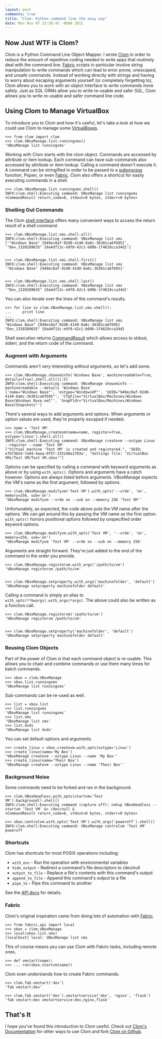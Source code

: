 ```yaml
--- 
layout: post
comments: true
title: "Clom: Python command line the easy way"
date: Mon Nov 07 23:58:43 -0600 2011
---
```


Now Just WTF is Clom?
---------------------

Clom is a Python Command Line Object Mapper. I wrote [Clom][clom] in order to reduce the amount of repetitive coding needed to write apps that routinely deal with the command line. [Fabric][fabric] scripts in particular involve string manipulation to write commands which can lead to error prone, unescaped, and unsafe commands. Instead of working directly with strings and having to worry about escaping arguments yourself (or completely forgetting to), Clom allows you to work with an object interface to write commands more safely. Just as SQL ORMs allow you to write re-usable and safer SQL, Clom allows you to write re-usable and safer command line code.

Using Clom to Manage VirtualBox
-------------------------------

To introduce you to Clom and how it's useful, let's take a look at how we could use Clom to manage some [VirtualBoxes][virtualbox].

	>>> from clom import clom
	>>> clom.VBoxManage.list.runningvms()
	'VBoxManage list runningvms'

Working with Clom starts with the clom object. Commands are accessed by attribute or item lookup. Each command can have sub-commands also accessed by attribute or item lookup. Calling a command doesn't execute it. A command can be stringified in order to be passed to a [subprocess][subprocess] function, Popen, or even [Fabric][fabric]. Clom also offers a shortcut for easily executing commands in a shell.

	>>> clom.VBoxManage.list.runningvms.shell()
	INFO:clom.shell:Executing command: VBoxManage list runningvms
	<CommandResult return_code=0, stdout=0 bytes, stderr=0 bytes>

### Shelling Out Commands

The Clom [shell interface](http://clom.readthedocs.org/en/latest/api.html#shell) offers many convenient ways to access the return result of a shell command.

	>>> clom.VBoxManage.list.vms.shell.all()
	INFO:clom.shell:Executing command: VBoxManage list vms
	['"Windows Base" {949ec0af-92d0-4140-8a6c-36301ca6f695}', '"Dev_1320289635" {0a4df13c-e9f8-42c1-b09b-1f4619cca34d}']


	>>> clom.VBoxManage.list.vms.shell.first()
	INFO:clom.shell:Executing command: VBoxManage list vms
	'"Windows Base" {949ec0af-92d0-4140-8a6c-36301ca6f695}'


	>>> clom.VBoxManage.list.vms.shell.last()
	INFO:clom.shell:Executing command: VBoxManage list vms
	'"Dev_1320289635" {0a4df13c-e9f8-42c1-b09b-1f4619cca34d}'

You can also iterate over the lines of the command's results.

	>>> for line in clom.VBoxManage.list.vms.shell():
	...     print line
	... 
	INFO:clom.shell:Executing command: VBoxManage list vms
	"Windows Base" {949ec0af-92d0-4140-8a6c-36301ca6f695}
	"Dev_1320289635" {0a4df13c-e9f8-42c1-b09b-1f4619cca34d}

Shell execution returns [CommandResult](http://clom.readthedocs.org/en/latest/api.html#clom.shell.CommandResult) which allows access to stdout, stderr, and the return code of the command.

### Augment with Arguments

Commands aren't very interesting without arguments, so let's add some.

	>>> clom.VBoxManage.showvminfo('Windows Base', machinereadable=True, details=True).shell.all()[:5]
	INFO:clom.shell:Executing command: VBoxManage showvminfo --machinereadable --details 'Windows Base'
	['name="Windows Base"', 'ostype="WindowsXP"', 'UUID="949ec0af-92d0-4140-8a6c-36301ca6f695"', 'CfgFile="VirtualBox/Machines/Windows Base/Windows Base.xml"', 'SnapFldr="VirtualBox/Machines/Windows Base/Snapshots"']

There's several ways to add arguments and options. When arguments or option values are used, they're properly escaped if needed.

	>>> name = 'Test VM'
 	>>> clom.VBoxManage.createvm(name=name, register=True, ostype='Linux').shell.all()
	INFO:clom.shell:Executing command: VBoxManage createvm --ostype Linux --register --name 'Test VM'
	["Virtual machine 'Test VM' is created and registered.", 'UUID: e7b73b54-7a94-4aaa-9f5f-335140a1703a', "Settings file: 'VirtualBox VMs/Test VM/Test VM.vbox'"]

Options can be specified by calling a command with keyword arguments as above or by using `with_opts()`. Options and arguments have a catch however. Options are always listed before arguments. VBoxManage expects the VM's name as the first argument, followed by options. 

	>>> clom.VBoxManage.modifyvm('Test VM').with_opts('--vrde', 'on', memory=256, usb='on')
    'VBoxManage modifyvm --vrde on --usb on --memory 256 'Test VM''

Unfortunately, as expected, the code above puts the VM name after the options. We can get around this by passing the VM name as the first option. `with_opts()` honors positional options followed by unspecified order keyword options.

	>>> clom.VBoxManage.modifyvm.with_opts('Test VM', '--vrde', 'on', memory=256, usb='on')
	'VBoxManage modifyvm 'Test VM' --vrde on --usb on --memory 256'

Arguments are straight forward. They're just added to the end of the command in the order you provide.

	>>> clom.VBoxManage.registervm.with_args('/path/to/vm')
	'VBoxManage registervm /path/to/vm'


	>>> clom.VBoxManage.setproperty.with_args('machinefolder', 'default')
	'VBoxManage setproperty machinefolder default'

Calling a command is simply an alias to `with_opts(**kwargs).with_args(*args)`. The above could also be written as a function call.

	>>> clom.VBoxManage.registervm('/path/to/vm')
	'VBoxManage registervm /path/to/vm'


	>>> clom.VBoxManage.setproperty('machinefolder', 'default')
	'VBoxManage setproperty machinefolder default'

### Reusing Clom Objects

Part of the power of Clom is that each command object is re-usable. This allows you to chain and combine commands or use them many times for batch commands.

	>>> vbox = clom.VBoxManage
	>>> vbox.list.runningvms
	'VBoxManage list runningvms'

Sub-commands can be re-used as well.

	>>> list = vbox.list
	>>> list.runningvms
	'VBoxManage list runningvms'	
	>>> list.vms
	'VBoxManage list vms'	
	>>> list.dvds
	'VBoxManage list dvds'	

You can set default options and arguments.

	>>> create_linux = vbox.createvm.with_opts(ostype='Linux')
	>>> create_linux(name='My Box')
	'VBoxManage createvm --ostype Linux --name 'My Box''
	>>> create_linux(name='Their Box')
	'VBoxManage createvm --ostype Linux --name 'Their Box''

### Background Noise

Some commands need to be forked and ran in the background.

	>>> clom.VBoxHeadless.with_opts(startvm='Test VM').background().shell()
	INFO:clom.shell:Executing command (capture off): nohup VBoxHeadless --startvm 'Test VM' &> /dev/null &
	<CommandResult return_code=0, stdout=0 bytes, stderr=0 bytes>

	>>> vbox.controlvm.with_opts('Test VM').with_args('poweroff').shell()
	INFO:clom.shell:Executing command: VBoxManage controlvm 'Test VM' poweroff
	
### Shortcuts

Clom has shortcuts for most POSIX operations including:

* `with_env` - Run the operation with environmental variables
* `hide_output` - Redirect a command's file descriptors to /dev/null
* `output_to_file` - Replace a file's contents with this command's output
* `append_to_file` - Append this command's output to a file
* `pipe_to` - Pipe this command to another

See the [API docs](http://clom.readthedocs.org/en/latest/api.html) for details.

### Fabric

Clom's original inspiration came from doing lots of automation with [Fabric][fabric].

	>>> from fabric.api import local
	>>> vbox = clom.VBoxManage
	>>> local(vbox.list.vms)
	[localhost] local: VBoxManage list vms

This of course means you can use Clom with Fabric tasks, including remote ones.

	>>> def vmstart(name):
	>>> ... run(vbox.startvm(name))
	
Clom even understands how to create Fabric commands.

	>>> clom.fab.vmstart('dev')
	'fab vmstart:dev'

	>>> clom.fab.vmstart('dev').vmstartservice('dev', 'nginx', 'flask')
	'fab vmstart:dev vmstartservice:dev,nginx,flask'

That's It
---------

I hope you've found this introduction to Clom useful. Check out [Clom's Documentation](http://clom.readthedocs.org/en/latest/index.html) for other ways to use Clom and fork [Clom on Github][clom].

[clom]: http://github.com/six8/python-clom
[fabric]: http://fabfile.org/
[subprocess]: http://docs.python.org/library/subprocess.html
[virtualbox]: http://www.virtualbox.org/